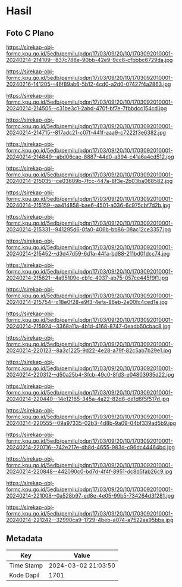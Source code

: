 # Hasil

## Foto C Plano

https://sirekap-obj-formc.kpu.go.id/5edb/pemilu/pdpr/17/03/09/20/10/1703092010001-20240214-214109--837c788e-90bb-42e9-9cc8-cfbbbc6729da.jpg

https://sirekap-obj-formc.kpu.go.id/5edb/pemilu/pdpr/17/03/09/20/10/1703092010001-20240216-141205--46f89ab6-5b12-4cd0-a2d0-07427f4a2863.jpg

https://sirekap-obj-formc.kpu.go.id/5edb/pemilu/pdpr/17/03/09/20/10/1703092010001-20240214-214505--c31be3c1-2abd-470f-bf7e-7fbbdcc154cd.jpg

https://sirekap-obj-formc.kpu.go.id/5edb/pemilu/pdpr/17/03/09/20/10/1703092010001-20240214-214715--817adc21-c07f-441f-aaa9-c7222f3e6382.jpg

https://sirekap-obj-formc.kpu.go.id/5edb/pemilu/pdpr/17/03/09/20/10/1703092010001-20240214-214849--abd06cae-8887-44d0-a394-c41a6a4cd512.jpg

https://sirekap-obj-formc.kpu.go.id/5edb/pemilu/pdpr/17/03/09/20/10/1703092010001-20240214-215035--ce03609b-7fcc-447a-8f3e-2b03ba068582.jpg

https://sirekap-obj-formc.kpu.go.id/5edb/pemilu/pdpr/17/03/09/20/10/1703092010001-20240214-215159--aa414858-bae6-4501-a036-6c975cbf7d2b.jpg

https://sirekap-obj-formc.kpu.go.id/5edb/pemilu/pdpr/17/03/09/20/10/1703092010001-20240214-215331--941295d6-0fa0-406b-bb86-08ac12ce3357.jpg

https://sirekap-obj-formc.kpu.go.id/5edb/pemilu/pdpr/17/03/09/20/10/1703092010001-20240214-215452--d3d47d59-6d1a-44fa-bd88-211bd01dcc74.jpg

https://sirekap-obj-formc.kpu.go.id/5edb/pemilu/pdpr/17/03/09/20/10/1703092010001-20240214-215621--4a95109e-cb1c-4037-ab75-057ce445f9f1.jpg

https://sirekap-obj-formc.kpu.go.id/5edb/pemilu/pdpr/17/03/09/20/10/1703092010001-20240214-215754--c18e0f28-e9f3-4efa-86eb-2e00fc4ced1e.jpg

https://sirekap-obj-formc.kpu.go.id/5edb/pemilu/pdpr/17/03/09/20/10/1703092010001-20240214-215924--3368a11a-4b1d-4168-8747-0eadb50cbac8.jpg

https://sirekap-obj-formc.kpu.go.id/5edb/pemilu/pdpr/17/03/09/20/10/1703092010001-20240214-220123--8a3c1225-9d22-4e28-a79f-82c5ab7b29e1.jpg

https://sirekap-obj-formc.kpu.go.id/5edb/pemilu/pdpr/17/03/09/20/10/1703092010001-20240214-220312--d50a25b4-3fcb-49c0-8fd3-e04803935d22.jpg

https://sirekap-obj-formc.kpu.go.id/5edb/pemilu/pdpr/17/03/09/20/10/1703092010001-20240214-220440--14e12165-345a-4a22-82d8-de1d6f5f517d.jpg

https://sirekap-obj-formc.kpu.go.id/5edb/pemilu/pdpr/17/03/09/20/10/1703092010001-20240214-220555--09a97335-02b3-4d8b-9a09-04bf339ad5b9.jpg

https://sirekap-obj-formc.kpu.go.id/5edb/pemilu/pdpr/17/03/09/20/10/1703092010001-20240214-220716--742e217e-db8d-4655-983d-c96dc44464bd.jpg

https://sirekap-obj-formc.kpu.go.id/5edb/pemilu/pdpr/17/03/09/20/10/1703092010001-20240214-220848--442090c0-bd7d-4f4f-8951-dc8d5fab26c9.jpg

https://sirekap-obj-formc.kpu.go.id/5edb/pemilu/pdpr/17/03/09/20/10/1703092010001-20240214-221008--0a528b97-ed8e-4e05-99b5-734264d3f281.jpg

https://sirekap-obj-formc.kpu.go.id/5edb/pemilu/pdpr/17/03/09/20/10/1703092010001-20240214-221242--32990ca9-1729-4beb-a074-a7522aa95bba.jpg


## Metadata

| Key        | Value               |
| ---------- | ------------------- |
| Time Stamp | 2024-03-02 21:03:50 |
| Kode Dapil | 1701                |



